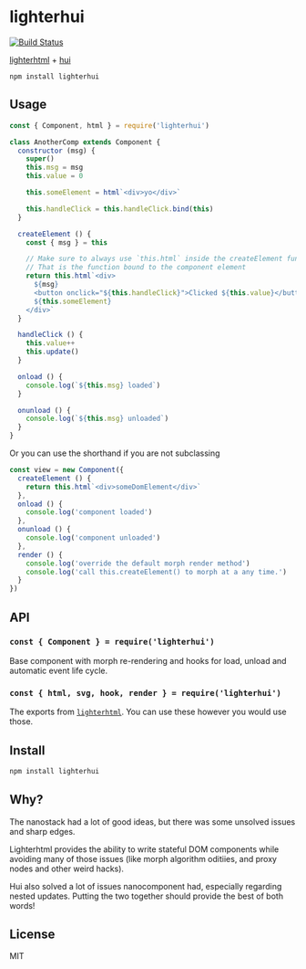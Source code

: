 # lighterhui

[![Build Status](https://travis-ci.org/hyperdivision/hui.svg?branch=master)](https://travis-ci.org/hyperdivision/hui)

[lighterhtml](https://github.com/WebReflection/lighterhtml#readme) + [hui](https://github.com/hyperdivision/hui)

```
npm install lighterhui
```

## Usage

``` js
const { Component, html } = require('lighterhui')

class AnotherComp extends Component {
  constructor (msg) {
    super()
    this.msg = msg
    this.value = 0

    this.someElement = html`<div>yo</div>`

    this.handleClick = this.handleClick.bind(this)
  }

  createElement () {
    const { msg } = this

    // Make sure to always use `this.html` inside the createElement function
    // That is the function bound to the component element
    return this.html`<div>
      ${msg}
      <button onclick="${this.handleClick}">Clicked ${this.value}</button>
      ${this.someElement}
    </div>`
  }

  handleClick () {
    this.value++
    this.update()
  }

  onload () {
    console.log(`${this.msg} loaded`)
  }

  onunload () {
    console.log(`${this.msg} unloaded`)
  }
}
```


Or you can use the shorthand if you are not subclassing

``` js
const view = new Component({
  createElement () {
    return this.html`<div>someDomElement</div>`
  },
  onload () {
    console.log('component loaded')
  },
  onunload () {
    console.log('component unloaded')
  },
  render () {
    console.log('override the default morph render method')
    console.log('call this.createElement() to morph at a any time.')
  }
})
```

## API

### `const { Component } = require('lighterhui')`

Base component with morph re-rendering and hooks for load, unload and
automatic event life cycle. 

### `const { html, svg, hook, render } = require('lighterhui')`

The exports from [`lighterhtml`](https://github.com/WebReflection/lighterhtml#readme).  You can use these however you would use those.

## Install

```sh
npm install lighterhui
```

## Why?

The nanostack had a lot of good ideas, but there was some unsolved issues and sharp edges.

Lighterhtml provides the ability to write stateful DOM components while avoiding many of those issues (like morph algorithm oditiies, and proxy nodes and other weird hacks).

Hui also solved a lot of issues nanocomponent had, especially regarding nested updates.  Putting the two together should provide the best of both words!

## License

MIT
